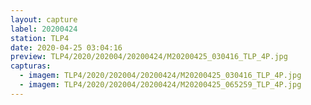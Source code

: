 ```yaml
---
layout: capture
label: 20200424
station: TLP4
date: 2020-04-25 03:04:16
preview: TLP4/2020/202004/20200424/M20200425_030416_TLP_4P.jpg
capturas:
  - imagem: TLP4/2020/202004/20200424/M20200425_030416_TLP_4P.jpg
  - imagem: TLP4/2020/202004/20200424/M20200425_065259_TLP_4P.jpg
---
```

